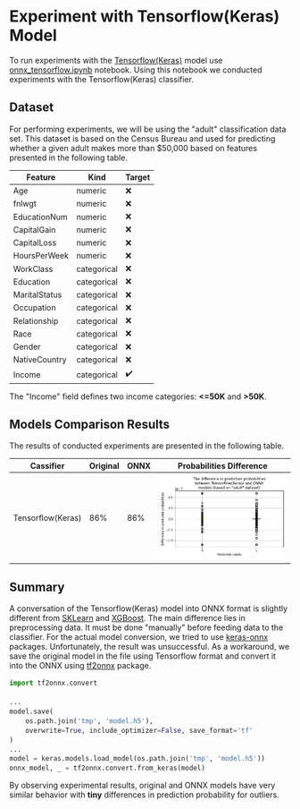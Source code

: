 # Experiment with Tensorflow(Keras) Model

To run experiments with the [Tensorflow(Keras)](https://www.tensorflow.org/) model use [onnx_tensorflow.ipynb](onnx_tensorflow.ipynb) notebook. Using this notebook we conducted experiments with the Tensorflow(Keras) classifier.

## Dataset

For performing experiments, we will be using the "adult" classification data set. This dataset is based on the Census Bureau and used for predicting whether a given adult makes more than $50,000 based on features presented in the following table.

| Feature      | Kind        | Target             |
| -------------| ----------- | ------------------ |
| Age          | numeric     | :x:                |
| fnlwgt       | numeric     | :x:                |
| EducationNum | numeric     | :x:                |
| CapitalGain  | numeric     | :x:                |
| CapitalLoss  | numeric     | :x:                |
| HoursPerWeek | numeric     | :x:                |
| WorkClass    | categorical | :x:                |
| Education    | categorical | :x:                |
| MaritalStatus| categorical | :x:                |
| Occupation   | categorical | :x:                |
| Relationship | categorical | :x:                |
| Race         | categorical | :x:                |
| Gender       | categorical | :x:                |
| NativeCountry| categorical | :x:                |
| Income       | categorical | :heavy_check_mark: |

The "Income" field defines two income categories: **<=50K** and **>50K**.

## Models Comparison Results

The results of conducted experiments are presented in the following table.

| Cassifier               | Original | ONNX | Probabilities Difference                          |
| ----------------------- | -------- | ---- | ------------------------------------------------- |
| Tensorflow(Keras)       | 86%      | 86%  | ![diff_tensorflow](images/diff_tensorflow.jpg)    |

## Summary

A conversation of the Tensorflow(Keras) model into ONNX format is slightly different from [SKLearn](onnx_sklearn.ipynb) and [XGBoost](onnx_xgboost.ipynb). The main difference lies in preprocessing data. It must be done "manually" before feeding data to the classifier. For the actual model conversion, we tried to use [keras-onnx](https://github.com/onnx/keras-onnx) packages. Unfortunately, the result was unsuccessful. As a workaround, we save the original model in the file using Tensorflow format and convert it into the ONNX using [tf2onnx](https://github.com/onnx/tensorflow-onnx) package.

```Python
import tf2onnx.convert

...
model.save(
    os.path.join('tmp', 'model.h5'),
    overwrite=True, include_optimizer=False, save_format='tf'
)
...
model = keras.models.load_model(os.path.join('tmp', 'model.h5'))
onnx_model, _ = tf2onnx.convert.from_keras(model)
```

By observing experimental results, original and ONNX models have very similar behavior with **tiny** differences in prediction probability for outliers.
